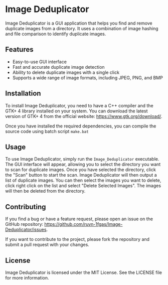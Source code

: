 # Image Deduplicator

Image Deduplicator is a GUI application that helps you find and remove duplicate images from a directory. It uses a combination of image hashing and file comparison to identify duplicate images.

## Features

- Easy-to-use GUI interface
- Fast and accurate duplicate image detection
- Ability to delete duplicate images with a single click
- Supports a wide range of image formats, including JPEG, PNG, and BMP

## Installation

To install Image Deduplicator, you need to have a C++ compiler and the GTK+ 4 library installed on your system. You can download the latest version of GTK+ 4 from the official website: https://www.gtk.org/download/.

Once you have installed the required dependencies, you can compile the source code using batch script ```make.bat```

## Usage

To use Image Deduplicator, simply run the `Image_Deduplicator` executable. The GUI interface will appear, allowing you to select the directory you want to scan for duplicate images. Once you have selected the directory, click the "Scan" button to start the scan. Image Deduplicator will then output a list of duplicate images. 
You can then select the images you want to delete, click right click on the list and select "Delete Selected Images". The images will then be deleted from the directory.

## Contributing

If you find a bug or have a feature request, please open an issue on the GitHub repository: https://github.com/ruvn-1fgas/Image-Deduplicator/issues.

If you want to contribute to the project, please fork the repository and submit a pull request with your changes.

## License

Image Deduplicator is licensed under the MIT License. See the LICENSE file for more information.
